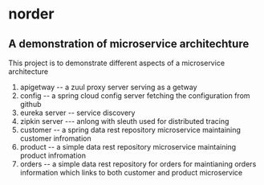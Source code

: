 <h1>norder </h1>

<h2>A demonstration of microservice architechture</h2>


This project is to demonstrate different aspects of a microservice architecture 

1. apigetway -- a zuul proxy server serving as a getway
2. config -- a spring cloud config server fetching the configuration from  github
3. eureka server -- service discovery 
4. zipkin server --- anlong with sleuth used for distributed tracing 
5. customer -- a spring data rest repository microservice maintaining customer infromation 
6. product -- a simple data rest repository microservice maintaining product infromation 
7. orders  -- a simple data rest repository for orders for maintianing orders information which links to both customer and product microservice
